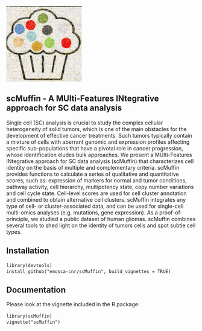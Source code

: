 <img src="vignettes/images/scMuffin_logo_pontillism.jpg" width="200">

## scMuffin - A MUlti-Features INtegrative approach for SC data analysis

Single cell (SC) analysis is crucial to study the complex cellular heterogeneity of solid tumors, which is one of the main obstacles for the development of effective cancer treatments. Such tumors typically contain a mixture of cells with aberrant genomic and expression profiles affecting specific sub-populations that have a pivotal role in cancer progression, whose identification eludes bulk approaches. We present a MUlti-Features INtegrative approach for SC data analysis (scMuffin) that characterizes cell identity on the basis of multiple and complementary criteria. scMuffin provides functions to calculate a series of qualitative and quantitative scores, such as: expression of markers for normal and tumor conditions, pathway activity, cell hierarchy, multipotency state, copy number variations and cell cycle state. Cell-level scores are used for cell cluster annotation and combined to obtain alternative cell clusters. scMuffin integrates any type of cell- or cluster-associated data, and can be used for single-cell multi-omics analyses (e.g. mutations, gene expression). As a proof-of-principle, we studied a public dataset of human gliomas. scMuffin combines several tools to shed light on the identity of tumors cells and spot subtle cell types.

## Installation
```{r, eval=FALSE}
library(devtools)
install_github("emosca-cnr/scMuffin", build_vignettes = TRUE)
```

## Documentation
Please look at the vignette included in the R package:
```{r, eval=FALSE}
library(scMuffin)
vignette("scMuffin")
```

